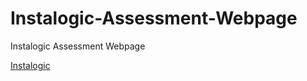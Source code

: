 # Instalogic-Assessment-Webpage
Instalogic Assessment Webpage

<a href=" https://arprinceofficial.github.io/Instalogic-Assessment-Webpage/">Instalogic</a>
